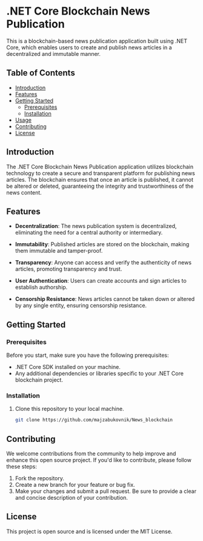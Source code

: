 # .NET Core Blockchain News Publication

This is a blockchain-based news publication application built using .NET Core, which enables users to create and publish
news articles in a decentralized and immutable manner.

## Table of Contents

- [Introduction](#introduction)
- [Features](#features)
- [Getting Started](#getting-started)
    - [Prerequisites](#prerequisites)
    - [Installation](#installation)
- [Usage](#usage)
- [Contributing](#contributing)
- [License](#license)

## Introduction

The .NET Core Blockchain News Publication application utilizes blockchain technology to create a secure and transparent
platform for publishing news articles. The blockchain ensures that once an article is published, it cannot be altered or
deleted, guaranteeing the integrity and trustworthiness of the news content.

## Features

- **Decentralization**: The news publication system is decentralized, eliminating the need for a central authority or intermediary.

- **Immutability**: Published articles are stored on the blockchain, making them immutable and tamper-proof.

- **Transparency**: Anyone can access and verify the authenticity of news articles, promoting transparency and trust.

- **User Authentication**: Users can create accounts and sign articles to establish authorship.

- **Censorship Resistance**: News articles cannot be taken down or altered by any single entity, ensuring censorship resistance.

## Getting Started

### Prerequisites

Before you start, make sure you have the following prerequisites:

- .NET Core SDK installed on your machine.
- Any additional dependencies or libraries specific to your .NET Core blockchain project.

### Installation

1. Clone this repository to your local machine.

   ```bash
   git clone https://github.com/majzabukovnik/News_blockchain

## Contributing

We welcome contributions from the community to help improve and enhance this open source project. If you'd like to
contribute, please follow these steps:

1. Fork the repository.
2. Create a new branch for your feature or bug fix.
3. Make your changes and submit a pull request. Be sure to provide a clear and concise description of your contribution.

## License

This project is open source and is licensed under the MIT License. 

